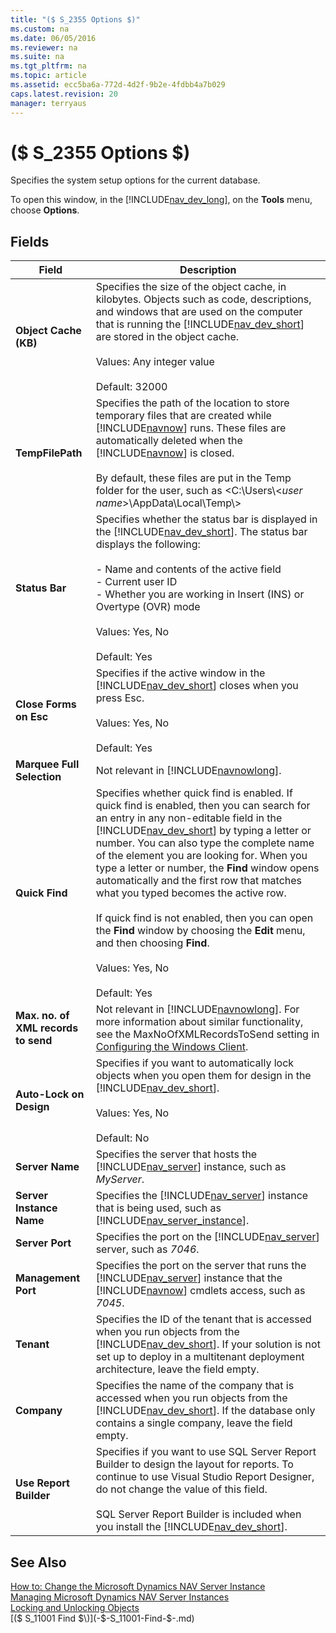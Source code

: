 ```yaml
---
title: "($ S_2355 Options $)"
ms.custom: na
ms.date: 06/05/2016
ms.reviewer: na
ms.suite: na
ms.tgt_pltfrm: na
ms.topic: article
ms.assetid: ecc5ba6a-772d-4d2f-9b2e-4fdbb4a7b029
caps.latest.revision: 20
manager: terryaus
---
```

# ($ S_2355 Options $)
Specifies the system setup options for the current database.  
  
 To open this window, in the [!INCLUDE[nav_dev_long](includes/nav_dev_long_md.md)], on the **Tools** menu, choose **Options**.  
  
## Fields  
  
|Field|Description|  
|-----------|-----------------|  
|**Object Cache \(KB\)**|Specifies the size of the object cache, in kilobytes. Objects such as code, descriptions, and windows that are used on the computer that is running the [!INCLUDE[nav_dev_short](includes/nav_dev_short_md.md)] are stored in the object cache.<br /><br /> Values: Any integer value<br /><br /> Default: 32000|  
|**TempFilePath**|Specifies the path of the location to store temporary files that are created while [!INCLUDE[navnow](includes/navnow_md.md)] runs. These files are automatically deleted when the [!INCLUDE[navnow](includes/navnow_md.md)] is closed.<br /><br /> By default, these files are put in the Temp folder for the user, such as \<C:\\Users\\\<*user name*\>\\AppData\\Local\\Temp\\\>|  
|**Status Bar**|Specifies whether the status bar is displayed in the [!INCLUDE[nav_dev_short](includes/nav_dev_short_md.md)]. The status bar displays the following:<br /><br /> -   Name and contents of the active field<br />-   Current user ID<br />-   Whether you are working in Insert \(INS\) or Overtype \(OVR\) mode<br /><br /> Values: Yes, No<br /><br /> Default: Yes|  
|**Close Forms on Esc**|Specifies if the active window in the [!INCLUDE[nav_dev_short](includes/nav_dev_short_md.md)] closes when you press Esc.<br /><br /> Values: Yes, No<br /><br /> Default: Yes|  
|**Marquee Full Selection**|Not relevant in [!INCLUDE[navnowlong](includes/navnowlong_md.md)].|  
|**Quick Find**|Specifies whether quick find is enabled. If quick find is enabled, then you can search for an entry in any non\-editable field in the [!INCLUDE[nav_dev_short](includes/nav_dev_short_md.md)] by typing a letter or number. You can also type the complete name of the element you are looking for. When you type a letter or number, the **Find** window opens automatically and the first row that matches what you typed becomes the active row.<br /><br /> If quick find is not enabled, then you can open the **Find** window by choosing the **Edit** menu, and then choosing **Find**.<br /><br /> Values: Yes, No<br /><br /> Default: Yes|  
|**Max. no. of XML records to send**|Not relevant in [!INCLUDE[navnowlong](includes/navnowlong_md.md)]. For more information about similar functionality, see the MaxNoOfXMLRecordsToSend setting in [Configuring the Windows Client](Configuring-the-Windows-Client.md).|  
|**Auto\-Lock on Design**|Specifies if you want to automatically lock objects when you open them for design in the [!INCLUDE[nav_dev_short](includes/nav_dev_short_md.md)].<br /><br /> Values: Yes, No<br /><br /> Default: No|  
|**Server Name**|Specifies the server that hosts the [!INCLUDE[nav_server](includes/nav_server_md.md)] instance, such as *MyServer*.|  
|**Server Instance Name**|Specifies the [!INCLUDE[nav_server](includes/nav_server_md.md)] instance that is being used, such as [!INCLUDE[nav_server_instance](includes/nav_server_instance_md.md)].|  
|**Server Port**|Specifies the port on the [!INCLUDE[nav_server](includes/nav_server_md.md)] server, such as *7046*.|  
|**Management Port**|Specifies the port on the server that runs the [!INCLUDE[nav_server](includes/nav_server_md.md)] instance that the [!INCLUDE[navnow](includes/navnow_md.md)] cmdlets access, such as *7045*.|  
|**Tenant**|Specifies the ID of the tenant that is accessed when you run objects from the [!INCLUDE[nav_dev_short](includes/nav_dev_short_md.md)]. If your solution is not set up to deploy in a multitenant deployment architecture, leave the field empty.|  
|**Company**|Specifies the name of the company that is accessed when you run objects from the [!INCLUDE[nav_dev_short](includes/nav_dev_short_md.md)]. If the database only contains a single company, leave the field empty.|  
|**Use Report Builder**|Specifies if you want to use SQL Server Report Builder to design the layout for reports. To continue to use Visual Studio Report Designer, do not change the value of this field.<br /><br /> SQL Server Report Builder is included when you install the [!INCLUDE[nav_dev_short](includes/nav_dev_short_md.md)].|  
  
## See Also  
 [How to: Change the Microsoft Dynamics NAV Server Instance](../Topic/How%20to:%20Change%20the%20Microsoft%20Dynamics%20NAV%20Server%20Instance.md)   
 [Managing Microsoft Dynamics NAV Server Instances](Managing-Microsoft-Dynamics-NAV-Server-Instances.md)   
 [Locking and Unlocking Objects](Locking-and-Unlocking-Objects.md)   
 [\($ S\_11001 Find $\)](-$-S_11001-Find-$-.md)